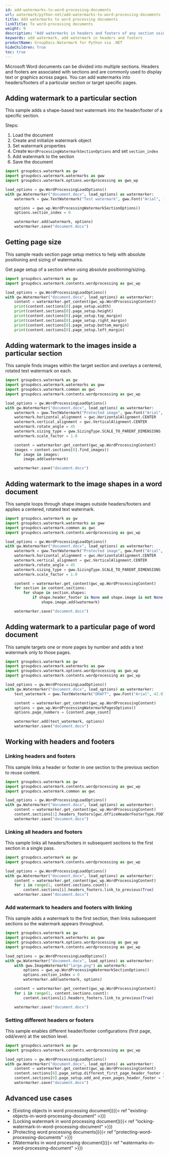 ```yaml
---
id: add-watermarks-to-word-processing-documents
url: watermark/python-net/add-watermarks-to-word-processing-documents
title: Add watermarks to word processing documents
linkTitle: To word-processing documents
weight: 9
description: "Add watermarks in headers and footers of any section using Python via .NET."
keywords: add watermark, add watermark in headers and footers
productName: GroupDocs.Watermark for Python via .NET
hideChildren: True
toc: true
---
```


Microsoft Word documents can be divided into multiple sections. Headers and footers are associated with sections and are commonly used to display text or graphics across pages. You can add watermarks into headers/footers of a particular section or target specific pages.

## Adding watermark to a particular section
This sample adds a shape-based text watermark into the header/footer of a specific section.

Steps:

1. Load the document
2. Create and initialize watermark object
3. Set watermark properties
4. Create `WordProcessingWatermarkSectionOptions` and set `section_index`
5. Add watermark to the section
6. Save the document

```python
import groupdocs.watermark as gw
import groupdocs.watermark.watermarks as gww
import groupdocs.watermark.options.wordprocessing as gwo_wp

load_options = gw.WordProcessingLoadOptions()
with gw.Watermarker("document.docx", load_options) as watermarker:
    watermark = gww.TextWatermark("Test watermark", gww.Font("Arial", 19.0))

    options = gwo_wp.WordProcessingWatermarkSectionOptions()
    options.section_index = 0

    watermarker.add(watermark, options)
    watermarker.save("document.docx")
```

## Getting page size
This sample reads section page setup metrics to help with absolute positioning and sizing of watermarks.

Get page setup of a section when using absolute positioning/sizing.

```python
import groupdocs.watermark as gw
import groupdocs.watermark.contents.wordprocessing as gwc_wp

load_options = gw.WordProcessingLoadOptions()
with gw.Watermarker("document.docx", load_options) as watermarker:
    content = watermarker.get_content(gwc_wp.WordProcessingContent)
    print(content.sections[0].page_setup.width)
    print(content.sections[0].page_setup.height)
    print(content.sections[0].page_setup.top_margin)
    print(content.sections[0].page_setup.right_margin)
    print(content.sections[0].page_setup.bottom_margin)
    print(content.sections[0].page_setup.left_margin)
```

## Adding watermark to the images inside a particular section
This sample finds images within the target section and overlays a centered, rotated text watermark on each.

```python
import groupdocs.watermark as gw
import groupdocs.watermark.watermarks as gww
import groupdocs.watermark.common as gwc
import groupdocs.watermark.contents.wordprocessing as gwc_wp

load_options = gw.WordProcessingLoadOptions()
with gw.Watermarker("document.docx", load_options) as watermarker:
    watermark = gww.TextWatermark("Protected image", gww.Font("Arial", 8.0))
    watermark.horizontal_alignment = gwc.HorizontalAlignment.CENTER
    watermark.vertical_alignment = gwc.VerticalAlignment.CENTER
    watermark.rotate_angle = 45
    watermark.sizing_type = gww.SizingType.SCALE_TO_PARENT_DIMENSIONS
    watermark.scale_factor = 1.0

    content = watermarker.get_content(gwc_wp.WordProcessingContent)
    images = content.sections[0].find_images()
    for image in images:
        image.add(watermark)

    watermarker.save("document.docx")
```

## Adding watermark to the image shapes in a word document
This sample loops through shape images outside headers/footers and applies a centered, rotated text watermark.

```python
import groupdocs.watermark as gw
import groupdocs.watermark.watermarks as gww
import groupdocs.watermark.common as gwc
import groupdocs.watermark.contents.wordprocessing as gwc_wp

load_options = gw.WordProcessingLoadOptions()
with gw.Watermarker("document.docx", load_options) as watermarker:
    watermark = gww.TextWatermark("Protected image", gww.Font("Arial", 8.0))
    watermark.horizontal_alignment = gwc.HorizontalAlignment.CENTER
    watermark.vertical_alignment = gwc.VerticalAlignment.CENTER
    watermark.rotate_angle = 45
    watermark.sizing_type = gww.SizingType.SCALE_TO_PARENT_DIMENSIONS
    watermark.scale_factor = 1.0

    content = watermarker.get_content(gwc_wp.WordProcessingContent)
    for section in content.sections:
        for shape in section.shapes:
            if shape.header_footer is None and shape.image is not None:
                shape.image.add(watermark)

    watermarker.save("document.docx")
```

## Adding watermark to a particular page of word document
This sample targets one or more pages by number and adds a text watermark only to those pages.

```python
import groupdocs.watermark as gw
import groupdocs.watermark.watermarks as gww
import groupdocs.watermark.options.wordprocessing as gwo_wp
import groupdocs.watermark.contents.wordprocessing as gwc_wp

load_options = gw.WordProcessingLoadOptions()
with gw.Watermarker("document.docx", load_options) as watermarker:
    text_watermark = gww.TextWatermark("DRAFT", gww.Font("Arial", 42.0))

    content = watermarker.get_content(gwc_wp.WordProcessingContent)
    options = gwo_wp.WordProcessingWatermarkPagesOptions()
    options.page_numbers = [content.page_count]

    watermarker.add(text_watermark, options)
    watermarker.save("document.docx")
```

## Working with headers and footers

### Linking headers and footers
This sample links a header or footer in one section to the previous section to reuse content.

```python
import groupdocs.watermark as gw
import groupdocs.watermark.contents.wordprocessing as gwc_wp
import groupdocs.watermark.common as gwc

load_options = gw.WordProcessingLoadOptions()
with gw.Watermarker("document.docx", load_options) as watermarker:
    content = watermarker.get_content(gwc_wp.WordProcessingContent)
    content.sections[1].headers_footers[gwc.OfficeHeaderFooterType.FOOTER_EVEN].is_linked_to_previous = True
    watermarker.save("document.docx")
```

### Linking all headers and footers
This sample links all headers/footers in subsequent sections to the first section in a single pass.

```python
import groupdocs.watermark as gw
import groupdocs.watermark.contents.wordprocessing as gwc_wp

load_options = gw.WordProcessingLoadOptions()
with gw.Watermarker("document.docx", load_options) as watermarker:
    content = watermarker.get_content(gwc_wp.WordProcessingContent)
    for i in range(1, content.sections.count):
        content.sections[i].headers_footers.link_to_previous(True)
    watermarker.save("document.docx")
```

### Add watermark to headers and footers with linking
This sample adds a watermark to the first section, then links subsequent sections so the watermark appears throughout.

```python
import groupdocs.watermark as gw
import groupdocs.watermark.watermarks as gww
import groupdocs.watermark.options.wordprocessing as gwo_wp
import groupdocs.watermark.contents.wordprocessing as gwc_wp

load_options = gw.WordProcessingLoadOptions()
with gw.Watermarker("document.docx", load_options) as watermarker:
    with gww.ImageWatermark("large.png") as watermark:
        options = gwo_wp.WordProcessingWatermarkSectionOptions()
        options.section_index = 0
        watermarker.add(watermark, options)

    content = watermarker.get_content(gwc_wp.WordProcessingContent)
    for i in range(1, content.sections.count):
        content.sections[i].headers_footers.link_to_previous(True)

    watermarker.save("document.docx")
```

### Setting different headers or footers
This sample enables different header/footer configurations (first page, odd/even) at the section level.

```python
import groupdocs.watermark as gw
import groupdocs.watermark.contents.wordprocessing as gwc_wp

load_options = gw.WordProcessingLoadOptions()
with gw.Watermarker("document.docx", load_options) as watermarker:
    content = watermarker.get_content(gwc_wp.WordProcessingContent)
    content.sections[0].page_setup.different_first_page_header_footer = True
    content.sections[0].page_setup.odd_and_even_pages_header_footer = True
    watermarker.save("document.docx")
```

## Advanced use cases

- [Existing objects in word processing document]({{< ref "existing-objects-in-word-processing-document" >}})
- [Locking watermark in word processing document]({{< ref "locking-watermark-in-word-processing-document" >}})
- [Protecting word processing documents]({{< ref "protecting-word-processing-documents" >}})
- [Watermarks in word processing document]({{< ref "watermarks-in-word-processing-document" >}})


